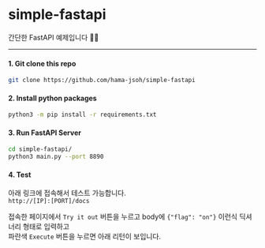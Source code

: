 # simple-fastapi
간단한 FastAPI 예제입니다 :technologist:
  
----

#### 1. Git clone this repo
```bash
git clone https://github.com/hama-jsoh/simple-fastapi
```

#### 2. Install python packages
```bash
python3 -m pip install -r requirements.txt
```

#### 3. Run FastAPI Server
```bash
cd simple-fastapi/
python3 main.py --port 8890
```

#### 4. Test
아래 링크에 접속해서 테스트 가능합니다.  
`http://[IP]:[PORT]/docs`

접속한 페이지에서 `Try it out` 버튼을 누르고 body에 `{"flag": "on"}` 이런식 딕셔너리 형태로 입력하고  
파란색 `Execute` 버튼을 누르면 아래 리턴이 보입니다.  
